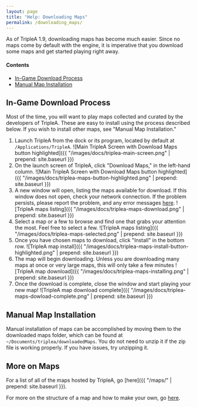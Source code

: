 ```yaml
---
layout: page
title: "Help: Downloading Maps"
permalink: /downloading_maps/
---
```


As of TripleA 1.9, downloading maps has become much easier. Since no maps come by default with the engine, it is imperative that you download some maps and get started playing right away.



#### Contents

- [In-Game Download Process](#sec1)
- [Manual Map Installation](#sec2)

<a id="sec1"></a>

## In-Game Download Process

Most of the time, you will want to play maps collected and curated by the developers of TripleA. These are easy to install using the process described below. If you wish to install other maps, see "Manual Map Installation."

1. Launch TripleA from the dock or its program, located by default at `/Applications/TripleA`. ![Main TripleA Screen with Download Maps button highlighted]({{ "/images/docs/triplea-main-screen.png" | prepend: site.baseurl }})
2. On the launch screen of TripleA, click "Download Maps," in the left-hand column. ![Main TripleA Screen with Download Maps button highlighted]({{ "/images/docs/triplea-maps-button-highlighted.png" | prepend: site.baseurl }})
3. A new window will open, listing the maps available for download. If this window does not open, check your network connection. If the problem persists, please report the problem, and any error messages [here](https://github.com/triplea-game/triplea/issues/new). ![TripleA maps listing]({{ "/images/docs/triplea-maps-download.png" | prepend: site.baseurl }})
4. Select a map or a few to browse and find one that grabs your attention the most. Feel free to select a few. ![TripleA maps listing]({{ "/images/docs/triplea-maps-selected.png" | prepend: site.baseurl }})
5. Once you have chosen maps to download, click "Install" in the bottom row. ![TripleA map install]({{ "/images/docs/triplea-maps-install-button-highlighted.png" | prepend: site.baseurl }})
6. The map will begin downloading. Unless you are downloading many maps at once or very large maps, this will only take a few minutes ![TripleA map download]({{ "/images/docs/triplea-maps-installing.png" | prepend: site.baseurl }})
7. Once the download is complete, close the window and start playing your new map! ![TripleA map download complete]({{ "/images/docs/triplea-maps-dowload-complete.png" | prepend: site.baseurl }})

<a id="sec2"></a>

## Manual Map Installation

Manual installation of maps can be accomplished by moving them to the downloaded maps folder, which can be found at `~/Documents/triplea/downloadedMaps`. You do not need to unzip it if the zip file is working properly. If you have issues, try unzipping it.

## More on Maps

For a list of all of the maps hosted by TripleA, go [here]({{ "/maps/" | prepend: site.baseurl }}).

For more on the structure of a map and how to make your own, go [here](#).
